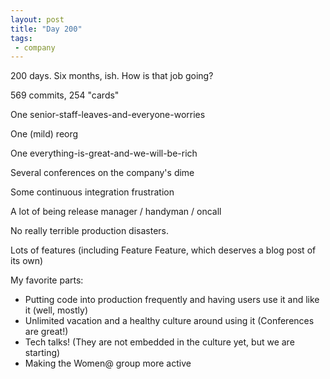 ```yaml
---
layout: post
title: "Day 200"
tags:
 - company
---
```


200 days. Six months, ish. How is that job going?

569 commits, 254 "cards"

One senior-staff-leaves-and-everyone-worries

One (mild) reorg

One everything-is-great-and-we-will-be-rich

Several conferences on the company's dime

Some continuous integration frustration

A lot of being release manager / handyman / oncall

No really terrible production disasters.

Lots of features (including Feature Feature, which deserves a blog post of its own)

My favorite parts:

- Putting code into production frequently and having users use it and like it (well, mostly)
- Unlimited vacation and a healthy culture around using it (Conferences are great!)
- Tech talks! (They are not embedded in the culture yet, but we are starting)
- Making the Women@ group more active


